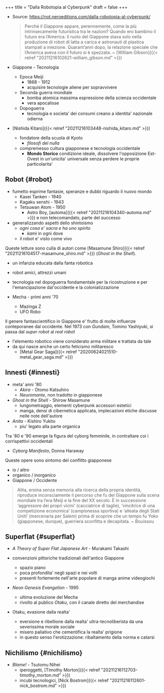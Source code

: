 +++
title = "Dalla Robotopia al Cyberpunk"
draft = false
+++

-   Source: <https://not.neroeditions.com/dalla-robotopia-al-cyberpunk/>

    > Perché il Giappone appare, perennemente, come la più intrinsecamente futuristica tra le nazioni? Quando ero bambino il futuro era l’America. Il ruolo del Giappone stava solo nella produzione di robot di latta a carica e astronauti di plastica stampati a iniezione. Quarant’anni dopo, la relazione speciale che l’America aveva con il futuro si è spezzata.
    > ~ [William Gibson]({{< relref "20211216102621-william_gibson.md" >}})

-   Giappone - Tecnologia
    -   Epoca Meiji
        -   1868 - 1912
        -   acquisire tecnologie aliene per sopravvivere
    -   Seconda guerra mondiale
        -   bomba atomica massima espressione della scienza occidentale
        -   vera apocalisse
    -   Dopoguerra
        -   tecnologia e societa' dei consumi creano a identita' nazionale odierna
-   [Nishida Kitaro]({{< relref "20211216103448-nishida_kitaro.md" >}})
    -   fondatore della scuola di Kyoto
        -   _filosofi del nulla_
    -   compremesso cultura giapponese e tecnologia occidentale
        -   **Mondo Storico** condizione ideale, dissolvere l'opposizione Est-Ovest in un'unicita' universale senza perdere le proprie particolarita'


## Robot {#robot}

-   fumetto esprime fantasie, speranze e dubbi riguardo il nuovo mondo
    -   Kasei Tanken - 1940
    -   Kagaku senshi - 1943
    -   Tetsuwan Atom - 1950
        -   Astro Boy, [automa]({{< relref "20211216104340-automa.md" >}}) e non telecomandato, parte del successo
-   generalizzando aspetti dello shintoismo
    -   _ogni cosa e' sacra e ha uno spirito_
        -   _kami_ in ogni dove
    -   il robot e' visto come vivo

Queste letture sono culla di autori come [Masamune Shiro]({{< relref "20211216104517-masamune_shiro.md" >}}) (_Ghost in the Shell_).

-   un infanzia educata dalla <span class="underline">fanta robotica</span>
-   robot amici, attrezzi umani
-   tecnologia nel dopoguerra fondamentale per la ricostruzione e per l'emancipazione dal'occidente e la colonializzazione

-   Mecha - primi anni '70
    -   Mazinga Z
    -   UFO Robo

Il genere fantascientifico in Giappone e' frutto di molte influenze conteporanee dal occidente.
Nel 1973 con _Gundam_, Tomino Yashiyuki, si passa dal _super robot_ al _real robot_

-   l'elemento robotico viene considerato arma militare e trattata da tale
-   da qui nasce anche un certo feticismo militaresco
    -   [Metal Gear Saga]({{< relref "20200624021510-metal_gear_saga.md" >}})


## Innesti {#innesti}

-   meta' anni '80
    -   _Akira_ - Otomo Katsuhiro
    -   _Neuromante_, non tradotto in giapponese
-   _Ghost in the Shell_ - Shirow Masamune
    -   lungometraggio, elementi cyberpunk accessori estetici
    -   manga, densi di cibernetica applicata, implecazioni etiche discusse nelle note dell'autore
-   _Anita_ - Kishiro Yukito
    -   piu' legato alla parte organica

Tra '80 e '90 emerge la figura del cyborg femminile, in contraltare coi i corrispettivi occidentali

-   _Cyborg Manifesto_, Donna Haraway

Queste opere sono sintomo del conflitto giapponese

-   io / altro
-   organico / inorganico
-   Giappone / Occidente

> Alita, eroina senza memoria alla ricerca della propria identità, riproduce inconsciamente il percorso che fu del Giappone sulla scena mondiale tra l’era Meiji e la fine del XX secolo. È in successione ‘aggressore dei propri vicini’ (cacciatrice di taglie), ‘vincitrice di una competizione economica’ (campionessa sportiva) e ‘alleata degli Stati Uniti’ (mercenaria per Salem) prima di scoprire che un tempo fu Yoko (giapponese, dunque), guerriera sconfitta e decapitata.
> ~ Bouissou


## Superflat {#superflat}

-   _A Theory of Super Flat Japanese Art_ - Murakami Takashi
-   convenzioni pittoriche tradizionali dell'antico Giappone
    -   spazio piano
    -   poca profondita' negli spazi e nei volti
    -   presenti fortemente nell'arte popolare di manga anime videogiochi

-   _Neon Genesis Evangelion_ - 1995
    -   ultima evoluzione del Mecha
    -   rivolto al publico _Otaku_, con il canale diretto del merchandise

-   Otaku, evasione dalla realta'
    -   eversione e ribellione dalla realta' ultra-tecnoliberista da una severissima morale sociale
    -   misero paliativo che cementifica la realta' prigione
    -   in questo senso l'erotizzazione: <span class="underline">ribaltamento della norma e catarsi</span>


## Nichilismo {#nichilismo}

-   _Blame!_ - Tsutomu Nihei
    -   iperoggetti, [Timothy Morton]({{< relref "20211216112703-timothy_morton.md" >}})
    -   incubi tecnologici, [Nick Bostrom]({{< relref "20211216112601-nick_bostrom.md" >}})
